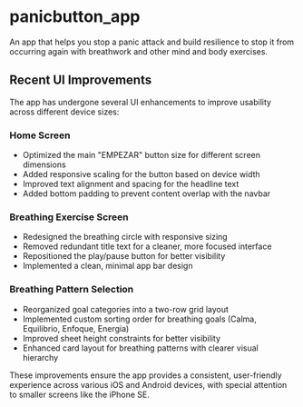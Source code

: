 # panicbutton_app
An app that helps you stop a panic attack and build resilience to stop it from occurring again with breathwork and other mind and body exercises. 

## Recent UI Improvements

The app has undergone several UI enhancements to improve usability across different device sizes:

### Home Screen
- Optimized the main "EMPEZAR" button size for different screen dimensions
- Added responsive scaling for the button based on device width
- Improved text alignment and spacing for the headline text
- Added bottom padding to prevent content overlap with the navbar

### Breathing Exercise Screen
- Redesigned the breathing circle with responsive sizing
- Removed redundant title text for a cleaner, more focused interface
- Repositioned the play/pause button for better visibility
- Implemented a clean, minimal app bar design

### Breathing Pattern Selection
- Reorganized goal categories into a two-row grid layout
- Implemented custom sorting order for breathing goals (Calma, Equilibrio, Enfoque, Energia)
- Improved sheet height constraints for better visibility
- Enhanced card layout for breathing patterns with clearer visual hierarchy

These improvements ensure the app provides a consistent, user-friendly experience across various iOS and Android devices, with special attention to smaller screens like the iPhone SE. 

